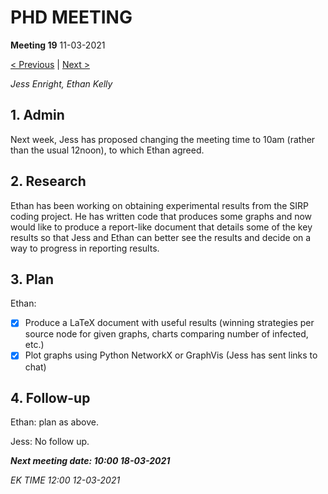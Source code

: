 # PHD MEETING

__Meeting 19__
11-03-2021

[< Previous](03-21/18_04-03-21.md) | [Next >](03-21/20_18-03-21.md)

_Jess Enright,_
_Ethan Kelly_


## 1. Admin

Next week, Jess has proposed changing the meeting time to 10am (rather than the usual 12noon), to which Ethan agreed.


## 2. Research

Ethan has been working on obtaining experimental results from the SIRP coding project. He has written code that produces some graphs and now would like to produce a report-like document that details some of the key results so that Jess and Ethan can better see the results and decide on a way to progress in reporting results.


## 3. Plan
Ethan: 
* [x] Produce a LaTeX document with useful results (winning strategies per source node for given graphs, charts comparing number of infected, etc.)
* [x] Plot graphs using Python NetworkX or GraphVis (Jess has sent links to chat)

## 4. Follow-up

Ethan: plan as above.

Jess: No follow up.


**_Next meeting date: 10:00 18-03-2021_**



_EK TIME 12:00 12-03-2021_
